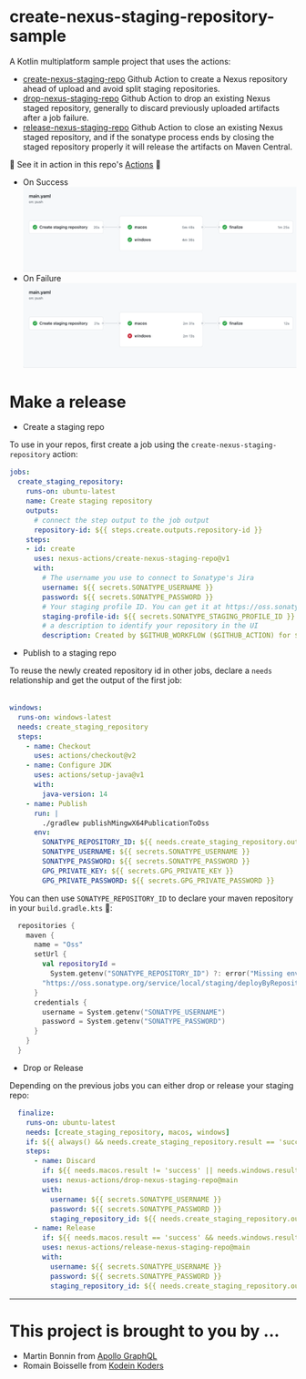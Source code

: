 # create-nexus-staging-repository-sample

A Kotlin multiplatform sample project that uses the actions:
- [create-nexus-staging-repo](https://github.com/nexus-actions/create-nexus-staging-repo) Github Action to create a Nexus repository ahead of upload and avoid split staging repositories.
- [drop-nexus-staging-repo](https://github.com/nexus-actions/drop-nexus-staging-repo) Github Action to drop an existing Nexus staged repository, generally to discard previously uploaded artifacts after a job failure.
- [release-nexus-staging-repo](https://github.com/nexus-actions/drop-nexus-staging-repo) Github Action to close an existing Nexus staged repository, and if the sonatype process ends by closing the staged repository properly it will release the artifacts on Maven Central.

🔧 See it in action in this repo's [Actions](https://github.com/nexus-actions/create-nexus-staging-repo-sample/actions) 🔧

- On Success
![](screenshot-success.png)
- On Failure
![](screenshot-failure.png)

# Make a release 

- Create a staging repo

To use in your repos, first create a job using the  `create-nexus-staging-repository` action:

```yaml
jobs:
  create_staging_repository:
    runs-on: ubuntu-latest
    name: Create staging repository
    outputs:
      # connect the step output to the job output
      repository-id: ${{ steps.create.outputs.repository-id }}
    steps:
    - id: create
      uses: nexus-actions/create-nexus-staging-repo@v1
      with:
        # The username you use to connect to Sonatype's Jira
        username: ${{ secrets.SONATYPE_USERNAME }}
        password: ${{ secrets.SONATYPE_PASSWORD }}
        # Your staging profile ID. You can get it at https://oss.sonatype.org/#stagingProfiles;$staginProfileId
        staging-profile-id: ${{ secrets.SONATYPE_STAGING_PROFILE_ID }}
        # a description to identify your repository in the UI
        description: Created by $GITHUB_WORKFLOW ($GITHUB_ACTION) for $GITHUB_REPOSITORY
```

- Publish to a staging repo

To reuse the newly created repository id in other jobs, declare a `needs` relationship and get the output of the first job:

```yaml

windows:
  runs-on: windows-latest
  needs: create_staging_repository
  steps:
    - name: Checkout
      uses: actions/checkout@v2
    - name: Configure JDK
      uses: actions/setup-java@v1
      with:
        java-version: 14
    - name: Publish
      run: |
        ./gradlew publishMingwX64PublicationToOss
      env:
        SONATYPE_REPOSITORY_ID: ${{ needs.create_staging_repository.outputs.repository-id }}
        SONATYPE_USERNAME: ${{ secrets.SONATYPE_USERNAME }}
        SONATYPE_PASSWORD: ${{ secrets.SONATYPE_PASSWORD }}
        GPG_PRIVATE_KEY: ${{ secrets.GPG_PRIVATE_KEY }}
        GPG_PRIVATE_PASSWORD: ${{ secrets.GPG_PRIVATE_PASSWORD }}
```

You can then use `SONATYPE_REPOSITORY_ID` to declare your maven repository in your `build.gradle.kts` 🎉:

```kotlin
  repositories {
    maven {
      name = "Oss"
      setUrl {
        val repositoryId =
          System.getenv("SONATYPE_REPOSITORY_ID") ?: error("Missing env variable: SONATYPE_REPOSITORY_ID")
        "https://oss.sonatype.org/service/local/staging/deployByRepositoryId/${repositoryId}/"
      }
      credentials {
        username = System.getenv("SONATYPE_USERNAME")
        password = System.getenv("SONATYPE_PASSWORD")
      }
    }
  }
```

- Drop or Release

Depending on the previous jobs you can either drop or release your staging repo:

````yaml
  finalize:
    runs-on: ubuntu-latest
    needs: [create_staging_repository, macos, windows]
    if: ${{ always() && needs.create_staging_repository.result == 'success' }}
    steps:
      - name: Discard
        if: ${{ needs.macos.result != 'success' || needs.windows.result != 'success' }}
        uses: nexus-actions/drop-nexus-staging-repo@main
        with:
          username: ${{ secrets.SONATYPE_USERNAME }}
          password: ${{ secrets.SONATYPE_PASSWORD }}
          staging_repository_id: ${{ needs.create_staging_repository.outputs.repository-id }}
      - name: Release
        if: ${{ needs.macos.result == 'success' && needs.windows.result == 'success' }}
        uses: nexus-actions/release-nexus-staging-repo@main
        with:
          username: ${{ secrets.SONATYPE_USERNAME }}
          password: ${{ secrets.SONATYPE_PASSWORD }}
          staging_repository_id: ${{ needs.create_staging_repository.outputs.repository-id }}
````

----------

# This project is brought to you by ...

- Martin Bonnin from [Apollo GraphQL](https://www.apollographql.com)
- Romain Boisselle from [Kodein Koders](https://kodein.net) 

